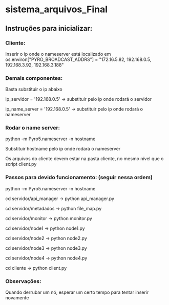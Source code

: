 # sistema_arquivos_Final

## Instruções para inicializar:

### Cliente: 
Inserir o ip onde o nameserver está localizado em os.environ["PYRO_BROADCAST_ADDRS"] = "172.16.5.82, 192.168.0.5, 192.168.3.92, 192.168.3.188"

 
### Demais componentes: 

Basta substituir o ip abaixo

ip_servidor = '192.168.0.5' -> substituir pelo ip onde rodará o servidor

ip_name_server = '192.168.0.5' -> substituir pelo ip onde rodará o nameserver


### Rodar o name server:

python -m Pyro5.nameserver -n hostname

Substituir hostname pelo ip onde rodará o nameserver

Os arquivos do cliente devem estar na pasta cliente, no mesmo nível que o script client.py

### Passos para devido funcionamento: (seguir nessa ordem)

python -m Pyro5.nameserver -n hostname

cd servidor/api_manager  ->  python api_manager.py

cd servidor/metadados  ->  python file_map.py

cd servidor/monitor  ->  python monitor.py

cd servidor/node1  -> python node1.py

cd servidor/node2  -> python node2.py

cd servidor/node3  -> python node3.py

cd servidor/node4  -> python node4.py

cd cliente  ->  python client.py

### Observações: 
Quando derrubar um nó, esperar um certo tempo para tentar inserir novamente
